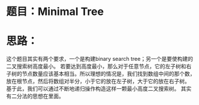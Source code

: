 # 题目：Minimal Tree

# 思路：
这个题目其实有两个要求，一个是构建binary search tree；另一个是要使构建的二叉搜索树高度最小。
若要达到高度最小，那么对于任意节点，它的左子树和右子树的节点数量应该基本相当。所以理想的情况是，我们找到数组中间的那个数，放在根节点，然后将数组对半分，小于它的放在左子树，大于它的放在右子树。
基于此，我们可以通过不断地递归操作构造这样一颗最小高度二叉搜索树。
其实有二分法的思想在里面。
